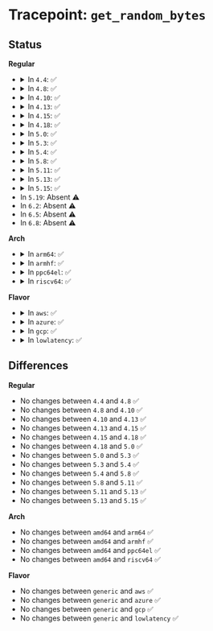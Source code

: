 # Tracepoint: <code>get_random_bytes</code>

## Status
<b>Regular</b>
<ul>
<li>
<details>
<summary>In <code>4.4</code>: ✅</summary>

Event:

```c
struct trace_event_raw_random__get_random_bytes {
    struct trace_entry ent;
    int nbytes;
    long unsigned int IP;
    char __data[0];
};
```
Function:

```c
void trace_event_raw_event_random__get_random_bytes(void *__data, int nbytes, long unsigned int IP);
```
</details>
</li>
<li>
<details>
<summary>In <code>4.8</code>: ✅</summary>

Event:

```c
struct trace_event_raw_random__get_random_bytes {
    struct trace_entry ent;
    int nbytes;
    long unsigned int IP;
    char __data[0];
};
```
Function:

```c
void trace_event_raw_event_random__get_random_bytes(void *__data, int nbytes, long unsigned int IP);
```
</details>
</li>
<li>
<details>
<summary>In <code>4.10</code>: ✅</summary>

Event:

```c
struct trace_event_raw_random__get_random_bytes {
    struct trace_entry ent;
    int nbytes;
    long unsigned int IP;
    char __data[0];
};
```
Function:

```c
void trace_event_raw_event_random__get_random_bytes(void *__data, int nbytes, long unsigned int IP);
```
</details>
</li>
<li>
<details>
<summary>In <code>4.13</code>: ✅</summary>

Event:

```c
struct trace_event_raw_random__get_random_bytes {
    struct trace_entry ent;
    int nbytes;
    long unsigned int IP;
    char __data[0];
};
```
Function:

```c
void trace_event_raw_event_random__get_random_bytes(void *__data, int nbytes, long unsigned int IP);
```
</details>
</li>
<li>
<details>
<summary>In <code>4.15</code>: ✅</summary>

Event:

```c
struct trace_event_raw_random__get_random_bytes {
    struct trace_entry ent;
    int nbytes;
    long unsigned int IP;
    char __data[0];
};
```
Function:

```c
void trace_event_raw_event_random__get_random_bytes(void *__data, int nbytes, long unsigned int IP);
```
</details>
</li>
<li>
<details>
<summary>In <code>4.18</code>: ✅</summary>

Event:

```c
struct trace_event_raw_random__get_random_bytes {
    struct trace_entry ent;
    int nbytes;
    long unsigned int IP;
    char __data[0];
};
```
Function:

```c
void trace_event_raw_event_random__get_random_bytes(void *__data, int nbytes, long unsigned int IP);
```
</details>
</li>
<li>
<details>
<summary>In <code>5.0</code>: ✅</summary>

Event:

```c
struct trace_event_raw_random__get_random_bytes {
    struct trace_entry ent;
    int nbytes;
    long unsigned int IP;
    char __data[0];
};
```
Function:

```c
void trace_event_raw_event_random__get_random_bytes(void *__data, int nbytes, long unsigned int IP);
```
</details>
</li>
<li>
<details>
<summary>In <code>5.3</code>: ✅</summary>

Event:

```c
struct trace_event_raw_random__get_random_bytes {
    struct trace_entry ent;
    int nbytes;
    long unsigned int IP;
    char __data[0];
};
```
Function:

```c
void trace_event_raw_event_random__get_random_bytes(void *__data, int nbytes, long unsigned int IP);
```
</details>
</li>
<li>
<details>
<summary>In <code>5.4</code>: ✅</summary>

Event:

```c
struct trace_event_raw_random__get_random_bytes {
    struct trace_entry ent;
    int nbytes;
    long unsigned int IP;
    char __data[0];
};
```
Function:

```c
void trace_event_raw_event_random__get_random_bytes(void *__data, int nbytes, long unsigned int IP);
```
</details>
</li>
<li>
<details>
<summary>In <code>5.8</code>: ✅</summary>

Event:

```c
struct trace_event_raw_random__get_random_bytes {
    struct trace_entry ent;
    int nbytes;
    long unsigned int IP;
    char __data[0];
};
```
Function:

```c
void trace_event_raw_event_random__get_random_bytes(void *__data, int nbytes, long unsigned int IP);
```
</details>
</li>
<li>
<details>
<summary>In <code>5.11</code>: ✅</summary>

Event:

```c
struct trace_event_raw_random__get_random_bytes {
    struct trace_entry ent;
    int nbytes;
    long unsigned int IP;
    char __data[0];
};
```
Function:

```c
void trace_event_raw_event_random__get_random_bytes(void *__data, int nbytes, long unsigned int IP);
```
</details>
</li>
<li>
<details>
<summary>In <code>5.13</code>: ✅</summary>

Event:

```c
struct trace_event_raw_random__get_random_bytes {
    struct trace_entry ent;
    int nbytes;
    long unsigned int IP;
    char __data[0];
};
```
Function:

```c
void trace_event_raw_event_random__get_random_bytes(void *__data, int nbytes, long unsigned int IP);
```
</details>
</li>
<li>
<details>
<summary>In <code>5.15</code>: ✅</summary>

Event:

```c
struct trace_event_raw_random__get_random_bytes {
    struct trace_entry ent;
    int nbytes;
    long unsigned int IP;
    char __data[0];
};
```
Function:

```c
void trace_event_raw_event_random__get_random_bytes(void *__data, int nbytes, long unsigned int IP);
```
</details>
</li>
<li>
In <code>5.19</code>: Absent ⚠️
</li>
<li>
In <code>6.2</code>: Absent ⚠️
</li>
<li>
In <code>6.5</code>: Absent ⚠️
</li>
<li>
In <code>6.8</code>: Absent ⚠️
</li>
</ul>
<b>Arch</b>
<ul>
<li>
<details>
<summary>In <code>arm64</code>: ✅</summary>

Event:

```c
struct trace_event_raw_random__get_random_bytes {
    struct trace_entry ent;
    int nbytes;
    long unsigned int IP;
    char __data[0];
};
```
Function:

```c
void trace_event_raw_event_random__get_random_bytes(void *__data, int nbytes, long unsigned int IP);
```
</details>
</li>
<li>
<details>
<summary>In <code>armhf</code>: ✅</summary>

Event:

```c
struct trace_event_raw_random__get_random_bytes {
    struct trace_entry ent;
    int nbytes;
    long unsigned int IP;
    char __data[0];
};
```
Function:

```c
void trace_event_raw_event_random__get_random_bytes(void *__data, int nbytes, long unsigned int IP);
```
</details>
</li>
<li>
<details>
<summary>In <code>ppc64el</code>: ✅</summary>

Event:

```c
struct trace_event_raw_random__get_random_bytes {
    struct trace_entry ent;
    int nbytes;
    long unsigned int IP;
    char __data[0];
};
```
Function:

```c
void trace_event_raw_event_random__get_random_bytes(void *__data, int nbytes, long unsigned int IP);
```
</details>
</li>
<li>
<details>
<summary>In <code>riscv64</code>: ✅</summary>

Event:

```c
struct trace_event_raw_random__get_random_bytes {
    struct trace_entry ent;
    int nbytes;
    long unsigned int IP;
    char __data[0];
};
```
Function:

```c
void trace_event_raw_event_random__get_random_bytes(void *__data, int nbytes, long unsigned int IP);
```
</details>
</li>
</ul>
<b>Flavor</b>
<ul>
<li>
<details>
<summary>In <code>aws</code>: ✅</summary>

Event:

```c
struct trace_event_raw_random__get_random_bytes {
    struct trace_entry ent;
    int nbytes;
    long unsigned int IP;
    char __data[0];
};
```
Function:

```c
void trace_event_raw_event_random__get_random_bytes(void *__data, int nbytes, long unsigned int IP);
```
</details>
</li>
<li>
<details>
<summary>In <code>azure</code>: ✅</summary>

Event:

```c
struct trace_event_raw_random__get_random_bytes {
    struct trace_entry ent;
    int nbytes;
    long unsigned int IP;
    char __data[0];
};
```
Function:

```c
void trace_event_raw_event_random__get_random_bytes(void *__data, int nbytes, long unsigned int IP);
```
</details>
</li>
<li>
<details>
<summary>In <code>gcp</code>: ✅</summary>

Event:

```c
struct trace_event_raw_random__get_random_bytes {
    struct trace_entry ent;
    int nbytes;
    long unsigned int IP;
    char __data[0];
};
```
Function:

```c
void trace_event_raw_event_random__get_random_bytes(void *__data, int nbytes, long unsigned int IP);
```
</details>
</li>
<li>
<details>
<summary>In <code>lowlatency</code>: ✅</summary>

Event:

```c
struct trace_event_raw_random__get_random_bytes {
    struct trace_entry ent;
    int nbytes;
    long unsigned int IP;
    char __data[0];
};
```
Function:

```c
void trace_event_raw_event_random__get_random_bytes(void *__data, int nbytes, long unsigned int IP);
```
</details>
</li>
</ul>

## Differences
<b>Regular</b>
<ul>
<li>
No changes between <code>4.4</code> and <code>4.8</code> ✅
</li>
<li>
No changes between <code>4.8</code> and <code>4.10</code> ✅
</li>
<li>
No changes between <code>4.10</code> and <code>4.13</code> ✅
</li>
<li>
No changes between <code>4.13</code> and <code>4.15</code> ✅
</li>
<li>
No changes between <code>4.15</code> and <code>4.18</code> ✅
</li>
<li>
No changes between <code>4.18</code> and <code>5.0</code> ✅
</li>
<li>
No changes between <code>5.0</code> and <code>5.3</code> ✅
</li>
<li>
No changes between <code>5.3</code> and <code>5.4</code> ✅
</li>
<li>
No changes between <code>5.4</code> and <code>5.8</code> ✅
</li>
<li>
No changes between <code>5.8</code> and <code>5.11</code> ✅
</li>
<li>
No changes between <code>5.11</code> and <code>5.13</code> ✅
</li>
<li>
No changes between <code>5.13</code> and <code>5.15</code> ✅
</li>
</ul>
<b>Arch</b>
<ul>
<li>
No changes between <code>amd64</code> and <code>arm64</code> ✅
</li>
<li>
No changes between <code>amd64</code> and <code>armhf</code> ✅
</li>
<li>
No changes between <code>amd64</code> and <code>ppc64el</code> ✅
</li>
<li>
No changes between <code>amd64</code> and <code>riscv64</code> ✅
</li>
</ul>
<b>Flavor</b>
<ul>
<li>
No changes between <code>generic</code> and <code>aws</code> ✅
</li>
<li>
No changes between <code>generic</code> and <code>azure</code> ✅
</li>
<li>
No changes between <code>generic</code> and <code>gcp</code> ✅
</li>
<li>
No changes between <code>generic</code> and <code>lowlatency</code> ✅
</li>
</ul>
